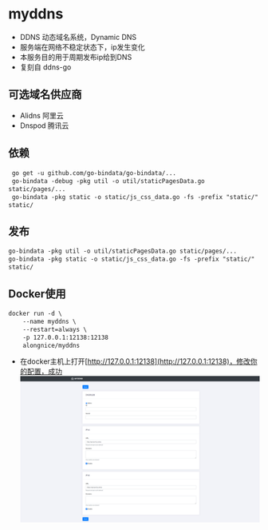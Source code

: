 # myddns
- DDNS 动态域名系统，Dynamic DNS
- 服务端在网络不稳定状态下，ip发生变化
- 本服务目的用于周期发布ip给到DNS
- 复刻自 ddns-go

## 可选域名供应商
+ Alidns 阿里云
+ Dnspod 腾讯云

## 依赖
```
 go get -u github.com/go-bindata/go-bindata/...
 go-bindata -debug -pkg util -o util/staticPagesData.go static/pages/...
 go-bindata -pkg static -o static/js_css_data.go -fs -prefix "static/" static/
```
## 发布
```
go-bindata -pkg util -o util/staticPagesData.go static/pages/...
go-bindata -pkg static -o static/js_css_data.go -fs -prefix "static/" static/
```


## Docker使用
```
docker run -d \
    --name myddns \ 
    --restart=always \
    -p 127.0.0.1:12138:12138
    alongnice/myddns
```

- 在docker主机上打开[http://127.0.0.1:12138](http://127.0.0.1:12138)，修改你的配置，成功
![avatar](myddns.png)